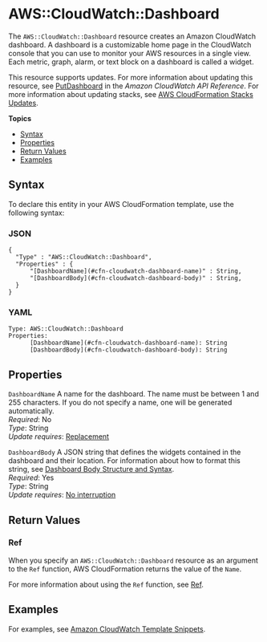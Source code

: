# AWS::CloudWatch::Dashboard<a name="aws-properties-cw-dashboard"></a>

The `AWS::CloudWatch::Dashboard` resource creates an Amazon CloudWatch dashboard\. A dashboard is a customizable home page in the CloudWatch console that you can use to monitor your AWS resources in a single view\. Each metric, graph, alarm, or text block on a dashboard is called a widget\.

This resource supports updates\. For more information about updating this resource, see [PutDashboard](http://docs.aws.amazon.com/AmazonCloudWatch/latest/APIReference/API_PutDashboard.html) in the *Amazon CloudWatch API Reference*\. For more information about updating stacks, see [AWS CloudFormation Stacks Updates](using-cfn-updating-stacks.md)\.

**Topics**
+ [Syntax](#aws-resource-cw-dashboard-syntax)
+ [Properties](#aws-properties-cw-dashboard-prop)
+ [Return Values](#aws-properties-cw-dashboard-ref)
+ [Examples](#w13ab1c21c10c69c27c15)

## Syntax<a name="aws-resource-cw-dashboard-syntax"></a>

To declare this entity in your AWS CloudFormation template, use the following syntax:

### JSON<a name="aws-resource-cw-dashboard-syntax.json"></a>

```
{
  "Type" : "AWS::CloudWatch::Dashboard",
  "Properties" : {
      "[DashboardName](#cfn-cloudwatch-dashboard-name)" : String,
      "[DashboardBody](#cfn-cloudwatch-dashboard-body)" : String,
  }
}
```

### YAML<a name="aws-resource-cw-dashboard-syntax.yaml"></a>

```
Type: AWS::CloudWatch::Dashboard
Properties:
      [DashboardName](#cfn-cloudwatch-dashboard-name): String
      [DashboardBody](#cfn-cloudwatch-dashboard-body): String
```

## Properties<a name="aws-properties-cw-dashboard-prop"></a>

`DashboardName`  <a name="cfn-cloudwatch-dashboard-name"></a>
A name for the dashboard\. The name must be between 1 and 255 characters\. If you do not specify a name, one will be generated automatically\.  
*Required*: No  
*Type*: String  
*Update requires*: [Replacement](using-cfn-updating-stacks-update-behaviors.md#update-replacement)

`DashboardBody`  <a name="cfn-cloudwatch-dashboard-body"></a>
A JSON string that defines the widgets contained in the dashboard and their location\. For information about how to format this string, see [Dashboard Body Structure and Syntax](https://docs.aws.amazon.com/AmazonCloudWatch/latest/APIReference/CloudWatch-Dashboard-Body-Structure.html)\.  
*Required*: Yes  
*Type*: String  
*Update requires*: [No interruption](using-cfn-updating-stacks-update-behaviors.md#update-no-interrupt)

## Return Values<a name="aws-properties-cw-dashboard-ref"></a>

### Ref<a name="w13ab1c21c10c69c27c13b2"></a>

When you specify an `AWS::CloudWatch::Dashboard` resource as an argument to the `Ref` function, AWS CloudFormation returns the value of the `Name`\.

For more information about using the `Ref` function, see [Ref](intrinsic-function-reference-ref.md)\.

## Examples<a name="w13ab1c21c10c69c27c15"></a>

For examples, see [Amazon CloudWatch Template Snippets](quickref-cloudwatch.md)\.